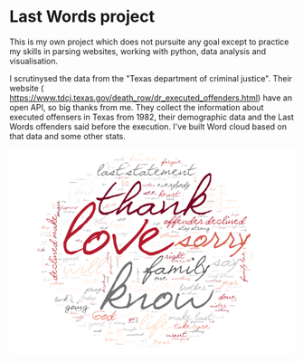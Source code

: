 # Last Words project
This is my own project which does not pursuite any goal except to practice my skills in parsing websites, working with python, data analysis and visualisation.

I scrutinysed the data from the "Texas department of criminal justice". Their website ( https://www.tdcj.texas.gov/death_row/dr_executed_offenders.html) have an open API, so big thanks from me. They collect the information about executed offensers in Texas from 1982, their demographic data and the Last Words offenders said before the execution. I've built Word cloud based on that data and some other stats.

!['WordCloud'](https://github.com/lgktm/last_words/blob/master/Wcld.png)
